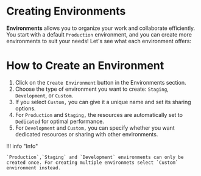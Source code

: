 # Creating Environments

**Environments** allows you to organize your work and collaborate efficiently. You start with a default `Production` environment, and you can create more environments to suit your needs! Let's see what each environment offers:

# How to Create an Environment

1. Click on the `Create Environment` button in the Environments section.
2. Choose the type of environment you want to create: `Staging`, `Development`, or `Custom`.
3. If you select `Custom,` you can give it a unique name and set its sharing options.
4. For `Production` and `Staging,` the resources are automatically set to `Dedicated` for optimal performance.
5. For `Development` and `Custom,` you can specify whether you want dedicated resources or sharing with other environments.

!!! info "Info"

    `Production`,`Staging` and `Development` environments can only be created once. For creating multiple environmets select `Custom` environment instead.
